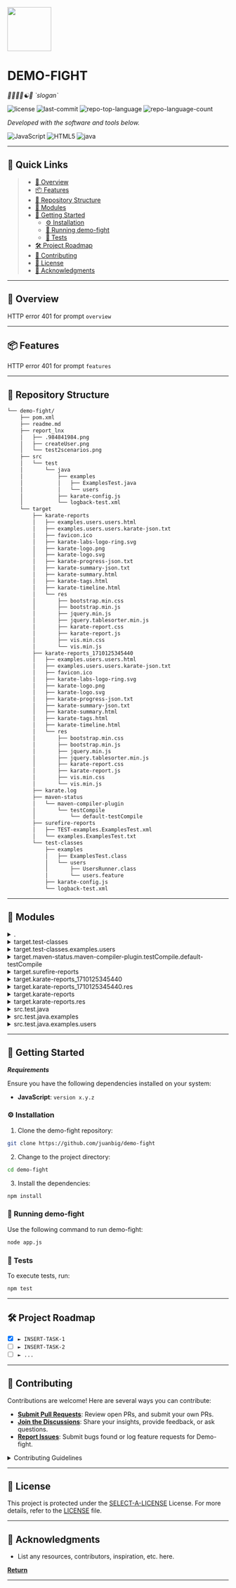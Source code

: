 <p align="left">
  <img src="https://img.icons8.com/external-tal-revivo-regular-tal-revivo/96/external-readme-is-a-easy-to-build-a-developer-hub-that-adapts-to-the-user-logo-regular-tal-revivo.png" width="100" />
</p>
<p align="left">
    <h1 align="left">DEMO-FIGHT</h1>
</p>
<p align="left">
    <em>🥋🥊🥷🥋☯👘 `slogan`</em>
</p>
<p align="left">
	<img src="https://img.shields.io/github/license/juanbig/demo-fight?style=flat&color=0080ff" alt="license">
	<img src="https://img.shields.io/github/last-commit/juanbig/demo-fight?style=flat&logo=git&logoColor=white&color=0080ff" alt="last-commit">
	<img src="https://img.shields.io/github/languages/top/juanbig/demo-fight?style=flat&color=0080ff" alt="repo-top-language">
	<img src="https://img.shields.io/github/languages/count/juanbig/demo-fight?style=flat&color=0080ff" alt="repo-language-count">
<p>
<p align="left">
		<em>Developed with the software and tools below.</em>
</p>
<p align="left">
	<img src="https://img.shields.io/badge/JavaScript-F7DF1E.svg?style=flat&logo=JavaScript&logoColor=black" alt="JavaScript">
	<img src="https://img.shields.io/badge/HTML5-E34F26.svg?style=flat&logo=HTML5&logoColor=white" alt="HTML5">
	<img src="https://img.shields.io/badge/java-%23ED8B00.svg?style=flat&logo=openjdk&logoColor=white" alt="java">
</p>
<hr>

## 🔗 Quick Links

> - [📍 Overview](#-overview)
> - [📦 Features](#-features)
> - [📂 Repository Structure](#-repository-structure)
> - [🧩 Modules](#-modules)
> - [🚀 Getting Started](#-getting-started)
>   - [⚙️ Installation](#️-installation)
>   - [🤖 Running demo-fight](#-running-demo-fight)
>   - [🧪 Tests](#-tests)
> - [🛠 Project Roadmap](#-project-roadmap)
> - [🤝 Contributing](#-contributing)
> - [📄 License](#-license)
> - [👏 Acknowledgments](#-acknowledgments)

---

## 📍 Overview

HTTP error 401 for prompt `overview`

---

## 📦 Features

HTTP error 401 for prompt `features`

---

## 📂 Repository Structure

```sh
└── demo-fight/
    ├── pom.xml
    ├── readme.md
    ├── report_lnx
    │   ├── .984841984.png
    │   ├── createUser.png
    │   └── test2scenarios.png
    ├── src
    │   └── test
    │       └── java
    │           ├── examples
    │           │   ├── ExamplesTest.java
    │           │   └── users
    │           ├── karate-config.js
    │           └── logback-test.xml
    └── target
        ├── karate-reports
        │   ├── examples.users.users.html
        │   ├── examples.users.users.karate-json.txt
        │   ├── favicon.ico
        │   ├── karate-labs-logo-ring.svg
        │   ├── karate-logo.png
        │   ├── karate-logo.svg
        │   ├── karate-progress-json.txt
        │   ├── karate-summary-json.txt
        │   ├── karate-summary.html
        │   ├── karate-tags.html
        │   ├── karate-timeline.html
        │   └── res
        │       ├── bootstrap.min.css
        │       ├── bootstrap.min.js
        │       ├── jquery.min.js
        │       ├── jquery.tablesorter.min.js
        │       ├── karate-report.css
        │       ├── karate-report.js
        │       ├── vis.min.css
        │       └── vis.min.js
        ├── karate-reports_1710125345440
        │   ├── examples.users.users.html
        │   ├── examples.users.users.karate-json.txt
        │   ├── favicon.ico
        │   ├── karate-labs-logo-ring.svg
        │   ├── karate-logo.png
        │   ├── karate-logo.svg
        │   ├── karate-progress-json.txt
        │   ├── karate-summary-json.txt
        │   ├── karate-summary.html
        │   ├── karate-tags.html
        │   ├── karate-timeline.html
        │   └── res
        │       ├── bootstrap.min.css
        │       ├── bootstrap.min.js
        │       ├── jquery.min.js
        │       ├── jquery.tablesorter.min.js
        │       ├── karate-report.css
        │       ├── karate-report.js
        │       ├── vis.min.css
        │       └── vis.min.js
        ├── karate.log
        ├── maven-status
        │   └── maven-compiler-plugin
        │       └── testCompile
        │           └── default-testCompile
        ├── surefire-reports
        │   ├── TEST-examples.ExamplesTest.xml
        │   └── examples.ExamplesTest.txt
        └── test-classes
            ├── examples
            │   ├── ExamplesTest.class
            │   └── users
            │       ├── UsersRunner.class
            │       └── users.feature
            ├── karate-config.js
            └── logback-test.xml
```

---

## 🧩 Modules

<details closed><summary>.</summary>

| File                                                                 | Summary                             |
| ---                                                                  | ---                                 |
| [pom.xml](https://github.com/juanbig/demo-fight/blob/master/pom.xml) | HTTP error 401 for prompt `pom.xml` |

</details>

<details closed><summary>target.test-classes</summary>

| File                                                                                                       | Summary                                                          |
| ---                                                                                                        | ---                                                              |
| [karate-config.js](https://github.com/juanbig/demo-fight/blob/master/target/test-classes/karate-config.js) | HTTP error 401 for prompt `target/test-classes/karate-config.js` |

</details>

<details closed><summary>target.test-classes.examples.users</summary>

| File                                                                                                                | Summary                                                                      |
| ---                                                                                                                 | ---                                                                          |
| [users.feature](https://github.com/juanbig/demo-fight/blob/master/target/test-classes/examples/users/users.feature) | HTTP error 401 for prompt `target/test-classes/examples/users/users.feature` |

</details>

<details closed><summary>target.maven-status.maven-compiler-plugin.testCompile.default-testCompile</summary>

| File                                                                                                                                                             | Summary                                                                                                                |
| ---                                                                                                                                                              | ---                                                                                                                    |
| [createdFiles.lst](https://github.com/juanbig/demo-fight/blob/master/target/maven-status/maven-compiler-plugin/testCompile/default-testCompile/createdFiles.lst) | HTTP error 401 for prompt `target/maven-status/maven-compiler-plugin/testCompile/default-testCompile/createdFiles.lst` |
| [inputFiles.lst](https://github.com/juanbig/demo-fight/blob/master/target/maven-status/maven-compiler-plugin/testCompile/default-testCompile/inputFiles.lst)     | HTTP error 401 for prompt `target/maven-status/maven-compiler-plugin/testCompile/default-testCompile/inputFiles.lst`   |

</details>

<details closed><summary>target.surefire-reports</summary>

| File                                                                                                                             | Summary                                                                       |
| ---                                                                                                                              | ---                                                                           |
| [examples.ExamplesTest.txt](https://github.com/juanbig/demo-fight/blob/master/target/surefire-reports/examples.ExamplesTest.txt) | HTTP error 401 for prompt `target/surefire-reports/examples.ExamplesTest.txt` |

</details>

<details closed><summary>target.karate-reports_1710125345440</summary>

| File                                                                                                                                                               | Summary                                                                                              |
| ---                                                                                                                                                                | ---                                                                                                  |
| [examples.users.users.karate-json.txt](https://github.com/juanbig/demo-fight/blob/master/target/karate-reports_1710125345440/examples.users.users.karate-json.txt) | HTTP error 401 for prompt `target/karate-reports_1710125345440/examples.users.users.karate-json.txt` |
| [karate-summary.html](https://github.com/juanbig/demo-fight/blob/master/target/karate-reports_1710125345440/karate-summary.html)                                   | HTTP error 401 for prompt `target/karate-reports_1710125345440/karate-summary.html`                  |
| [karate-summary-json.txt](https://github.com/juanbig/demo-fight/blob/master/target/karate-reports_1710125345440/karate-summary-json.txt)                           | HTTP error 401 for prompt `target/karate-reports_1710125345440/karate-summary-json.txt`              |
| [karate-timeline.html](https://github.com/juanbig/demo-fight/blob/master/target/karate-reports_1710125345440/karate-timeline.html)                                 | HTTP error 401 for prompt `target/karate-reports_1710125345440/karate-timeline.html`                 |
| [karate-tags.html](https://github.com/juanbig/demo-fight/blob/master/target/karate-reports_1710125345440/karate-tags.html)                                         | HTTP error 401 for prompt `target/karate-reports_1710125345440/karate-tags.html`                     |
| [examples.users.users.html](https://github.com/juanbig/demo-fight/blob/master/target/karate-reports_1710125345440/examples.users.users.html)                       | HTTP error 401 for prompt `target/karate-reports_1710125345440/examples.users.users.html`            |
| [karate-progress-json.txt](https://github.com/juanbig/demo-fight/blob/master/target/karate-reports_1710125345440/karate-progress-json.txt)                         | HTTP error 401 for prompt `target/karate-reports_1710125345440/karate-progress-json.txt`             |

</details>

<details closed><summary>target.karate-reports_1710125345440.res</summary>

| File                                                                                                                                             | Summary                                                                                       |
| ---                                                                                                                                              | ---                                                                                           |
| [vis.min.css](https://github.com/juanbig/demo-fight/blob/master/target/karate-reports_1710125345440/res/vis.min.css)                             | HTTP error 401 for prompt `target/karate-reports_1710125345440/res/vis.min.css`               |
| [jquery.tablesorter.min.js](https://github.com/juanbig/demo-fight/blob/master/target/karate-reports_1710125345440/res/jquery.tablesorter.min.js) | HTTP error 401 for prompt `target/karate-reports_1710125345440/res/jquery.tablesorter.min.js` |
| [bootstrap.min.js](https://github.com/juanbig/demo-fight/blob/master/target/karate-reports_1710125345440/res/bootstrap.min.js)                   | HTTP error 401 for prompt `target/karate-reports_1710125345440/res/bootstrap.min.js`          |
| [karate-report.js](https://github.com/juanbig/demo-fight/blob/master/target/karate-reports_1710125345440/res/karate-report.js)                   | HTTP error 401 for prompt `target/karate-reports_1710125345440/res/karate-report.js`          |
| [jquery.min.js](https://github.com/juanbig/demo-fight/blob/master/target/karate-reports_1710125345440/res/jquery.min.js)                         | HTTP error 401 for prompt `target/karate-reports_1710125345440/res/jquery.min.js`             |
| [vis.min.js](https://github.com/juanbig/demo-fight/blob/master/target/karate-reports_1710125345440/res/vis.min.js)                               | HTTP error 401 for prompt `target/karate-reports_1710125345440/res/vis.min.js`                |
| [bootstrap.min.css](https://github.com/juanbig/demo-fight/blob/master/target/karate-reports_1710125345440/res/bootstrap.min.css)                 | HTTP error 401 for prompt `target/karate-reports_1710125345440/res/bootstrap.min.css`         |
| [karate-report.css](https://github.com/juanbig/demo-fight/blob/master/target/karate-reports_1710125345440/res/karate-report.css)                 | HTTP error 401 for prompt `target/karate-reports_1710125345440/res/karate-report.css`         |

</details>

<details closed><summary>target.karate-reports</summary>

| File                                                                                                                                                 | Summary                                                                                |
| ---                                                                                                                                                  | ---                                                                                    |
| [examples.users.users.karate-json.txt](https://github.com/juanbig/demo-fight/blob/master/target/karate-reports/examples.users.users.karate-json.txt) | HTTP error 401 for prompt `target/karate-reports/examples.users.users.karate-json.txt` |
| [karate-summary.html](https://github.com/juanbig/demo-fight/blob/master/target/karate-reports/karate-summary.html)                                   | HTTP error 401 for prompt `target/karate-reports/karate-summary.html`                  |
| [karate-summary-json.txt](https://github.com/juanbig/demo-fight/blob/master/target/karate-reports/karate-summary-json.txt)                           | HTTP error 401 for prompt `target/karate-reports/karate-summary-json.txt`              |
| [karate-timeline.html](https://github.com/juanbig/demo-fight/blob/master/target/karate-reports/karate-timeline.html)                                 | HTTP error 401 for prompt `target/karate-reports/karate-timeline.html`                 |
| [karate-tags.html](https://github.com/juanbig/demo-fight/blob/master/target/karate-reports/karate-tags.html)                                         | HTTP error 401 for prompt `target/karate-reports/karate-tags.html`                     |
| [examples.users.users.html](https://github.com/juanbig/demo-fight/blob/master/target/karate-reports/examples.users.users.html)                       | HTTP error 401 for prompt `target/karate-reports/examples.users.users.html`            |
| [karate-progress-json.txt](https://github.com/juanbig/demo-fight/blob/master/target/karate-reports/karate-progress-json.txt)                         | HTTP error 401 for prompt `target/karate-reports/karate-progress-json.txt`             |

</details>

<details closed><summary>target.karate-reports.res</summary>

| File                                                                                                                               | Summary                                                                         |
| ---                                                                                                                                | ---                                                                             |
| [vis.min.css](https://github.com/juanbig/demo-fight/blob/master/target/karate-reports/res/vis.min.css)                             | HTTP error 401 for prompt `target/karate-reports/res/vis.min.css`               |
| [jquery.tablesorter.min.js](https://github.com/juanbig/demo-fight/blob/master/target/karate-reports/res/jquery.tablesorter.min.js) | HTTP error 401 for prompt `target/karate-reports/res/jquery.tablesorter.min.js` |
| [bootstrap.min.js](https://github.com/juanbig/demo-fight/blob/master/target/karate-reports/res/bootstrap.min.js)                   | HTTP error 401 for prompt `target/karate-reports/res/bootstrap.min.js`          |
| [karate-report.js](https://github.com/juanbig/demo-fight/blob/master/target/karate-reports/res/karate-report.js)                   | HTTP error 401 for prompt `target/karate-reports/res/karate-report.js`          |
| [jquery.min.js](https://github.com/juanbig/demo-fight/blob/master/target/karate-reports/res/jquery.min.js)                         | HTTP error 401 for prompt `target/karate-reports/res/jquery.min.js`             |
| [vis.min.js](https://github.com/juanbig/demo-fight/blob/master/target/karate-reports/res/vis.min.js)                               | HTTP error 401 for prompt `target/karate-reports/res/vis.min.js`                |
| [bootstrap.min.css](https://github.com/juanbig/demo-fight/blob/master/target/karate-reports/res/bootstrap.min.css)                 | HTTP error 401 for prompt `target/karate-reports/res/bootstrap.min.css`         |
| [karate-report.css](https://github.com/juanbig/demo-fight/blob/master/target/karate-reports/res/karate-report.css)                 | HTTP error 401 for prompt `target/karate-reports/res/karate-report.css`         |

</details>

<details closed><summary>src.test.java</summary>

| File                                                                                                 | Summary                                                    |
| ---                                                                                                  | ---                                                        |
| [karate-config.js](https://github.com/juanbig/demo-fight/blob/master/src/test/java/karate-config.js) | HTTP error 401 for prompt `src/test/java/karate-config.js` |

</details>

<details closed><summary>src.test.java.examples</summary>

| File                                                                                                            | Summary                                                              |
| ---                                                                                                             | ---                                                                  |
| [ExamplesTest.java](https://github.com/juanbig/demo-fight/blob/master/src/test/java/examples/ExamplesTest.java) | HTTP error 401 for prompt `src/test/java/examples/ExamplesTest.java` |

</details>

<details closed><summary>src.test.java.examples.users</summary>

| File                                                                                                                | Summary                                                                   |
| ---                                                                                                                 | ---                                                                       |
| [users.feature](https://github.com/juanbig/demo-fight/blob/master/src/test/java/examples/users/users.feature)       | HTTP error 401 for prompt `src/test/java/examples/users/users.feature`    |
| [UsersRunner.java](https://github.com/juanbig/demo-fight/blob/master/src/test/java/examples/users/UsersRunner.java) | HTTP error 401 for prompt `src/test/java/examples/users/UsersRunner.java` |

</details>

---

## 🚀 Getting Started

***Requirements***

Ensure you have the following dependencies installed on your system:

* **JavaScript**: `version x.y.z`

### ⚙️ Installation

1. Clone the demo-fight repository:

```sh
git clone https://github.com/juanbig/demo-fight
```

2. Change to the project directory:

```sh
cd demo-fight
```

3. Install the dependencies:

```sh
npm install
```

### 🤖 Running demo-fight

Use the following command to run demo-fight:

```sh
node app.js
```

### 🧪 Tests

To execute tests, run:

```sh
npm test
```

---

## 🛠 Project Roadmap

- [X] `► INSERT-TASK-1`
- [ ] `► INSERT-TASK-2`
- [ ] `► ...`

---

## 🤝 Contributing

Contributions are welcome! Here are several ways you can contribute:

- **[Submit Pull Requests](https://github.com/juanbig/demo-fight/blob/main/CONTRIBUTING.md)**: Review open PRs, and submit your own PRs.
- **[Join the Discussions](https://github.com/juanbig/demo-fight/discussions)**: Share your insights, provide feedback, or ask questions.
- **[Report Issues](https://github.com/juanbig/demo-fight/issues)**: Submit bugs found or log feature requests for Demo-fight.

<details closed>
    <summary>Contributing Guidelines</summary>

1. **Fork the Repository**: Start by forking the project repository to your GitHub account.
2. **Clone Locally**: Clone the forked repository to your local machine using a Git client.
   ```sh
   git clone https://github.com/juanbig/demo-fight
   ```
3. **Create a New Branch**: Always work on a new branch, giving it a descriptive name.
   ```sh
   git checkout -b new-feature-x
   ```
4. **Make Your Changes**: Develop and test your changes locally.
5. **Commit Your Changes**: Commit with a clear message describing your updates.
   ```sh
   git commit -m 'Implemented new feature x.'
   ```
6. **Push to GitHub**: Push the changes to your forked repository.
   ```sh
   git push origin new-feature-x
   ```
7. **Submit a Pull Request**: Create a PR against the original project repository. Clearly describe the changes and their motivations.

Once your PR is reviewed and approved, it will be merged into the main branch.

</details>

---

## 📄 License

This project is protected under the [SELECT-A-LICENSE](https://choosealicense.com/licenses) License. For more details, refer to the [LICENSE](https://choosealicense.com/licenses/) file.

---

## 👏 Acknowledgments

- List any resources, contributors, inspiration, etc. here.

[**Return**](#-quick-links)

---
